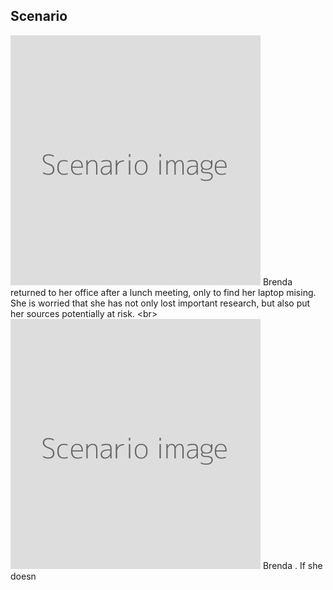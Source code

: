 
## Scenario

![](scenario.png)
Brenda returned to her office after a lunch meeting, only to find her laptop mising. She is worried that she has not only lost important research, but also put her sources potentially at risk.
&lt;br&gt;
![](scenario.png)
Brenda . If she doesn
